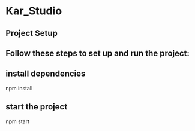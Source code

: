 # Kar_Studio

## Project Setup

## Follow these steps to set up and run the project:

## install dependencies
npm install

## start the project
npm start